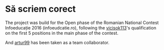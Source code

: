 # Să scriem corect

The project was build for the Open phase of the Romanian National Contest Infoeducație 2016 (infoeudcatie.ro), following the [vicisok113](https://github.com/vicisok113)'s qualification on the first 5 positions in the main phase of the contest.

And [artur99](https://github.com/artur99) has been taken as a team collaborator.
